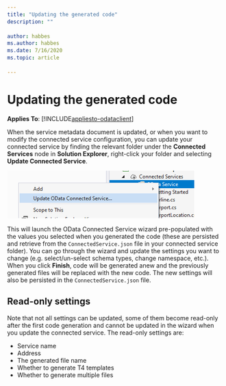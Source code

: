 ```yaml
---
title: "Updating the generated code"
description: ""

author: habbes
ms.author: habbes
ms.date: 7/16/2020
ms.topic: article
 
---
```

# Updating the generated code

**Applies To**: [!INCLUDE[appliesto-odataclient](../includes/appliesto-odataclient-v6.md)]

When the service metadata document is updated, or when you want to modify the connected service configuration, you can update your connected service by finding the relevant folder under the **Connected Services** node in **Solution Explorer**, right-click your folder and selecting **Update Connected Service**.

![Update connected service](../assets/2020-07-17-OCS-update-menu.png)

This will launch the OData Connected Service wizard pre-populated with the values you selected when you generated the code (these are persisted and retrieve from the `ConnectedService.json` file in your connected service folder). You can go through the wizard and update the settings you want to change (e.g. select/un-select schema types, change namespace, etc.). When you click **Finish**, code will be generated anew and the previously generated files will be replaced with the new code. The new settings will also be persisted in the `ConnectedService.json` file.

## Read-only settings

Note that not all settings can be updated, some of them become read-only after the first code generation and cannot be updated in the wizard when you update the connected service. The read-only settings are:
- Service name
- Address
- The generated file name
- Whether to generate T4 templates
- Whether to generate multiple files